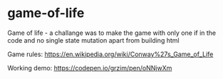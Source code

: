 # game-of-life
Game of life - a challange was to make the game with only one if in the code and no single state mutation apart from building html

Game rules: https://en.wikipedia.org/wiki/Conway%27s_Game_of_Life

Working demo: https://codepen.io/grzim/pen/oNNjwXm
